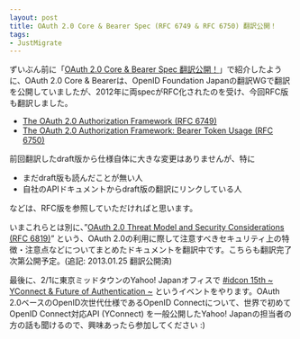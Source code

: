 ```yaml
---
layout: post
title: OAuth 2.0 Core & Bearer Spec (RFC 6749 & RFC 6750) 翻訳公開！
tags:
- JustMigrate
---
```

<p>ずいぶん前に「<a href="/blog/2011/11/29/oauth-20-core-bearer-spec-76993">OAuth 2.0 Core &amp; Bearer Spec 翻訳公開！</a>」で紹介したように、OAuth 2.0 Core &amp; Bearerは、OpenID Foundation Japanの翻訳WGで翻訳を公開していましたが、2012年に両specがRFC化されたのを受け、今回RFC版も翻訳しました。</p>
<ul><li><a href="http://openid-foundation-japan.github.com/rfc6749.ja.html">The OAuth 2.0 Authorization Framework (RFC 6749)</a></li>
<li><a href="http://openid-foundation-japan.github.com/rfc6750.ja.html">The OAuth 2.0 Authorization Framework: Bearer Token Usage (RFC 6750)</a></li>
</ul><p>前回翻訳したdraft版から仕様自体に大きな変更はありませんが、特に</p>
<ul><li>まだdraft版も読んだことが無い人</li>
<li>自社のAPIドキュメントからdraft版の翻訳にリンクしている人</li>
</ul><p>などは、RFC版を参照していただければと思います。</p>
<p>いまこれらとは別に、”<a href="http://openid-foundation-japan.github.com/rfc6819.ja.html">OAuth 2.0 Threat Model and Security Considerations (RFC 6819)</a>” という、OAuth 2.0の利用に際して注意すべきセキュリティ上の特徴・注意点などについてまとめたドキュメントを翻訳中です。こちらも翻訳完了次第公開予定。(追記: 2013.01.25 翻訳公開済)</p>
<p>最後に、2/1に東京ミッドタウンのYahoo! Japanオフィスで <a href="http://idcon.doorkeeper.jp/events/2448">#idcon 15th ~ YConnect &amp; Future of Authentication ~</a> というイベントをやります。OAuth 2.0ベースのOpenID次世代仕様であるOpenID Connectについて、世界で初めてOpenID Connect対応API (YConnect) を一般公開したYahoo! Japanの担当者の方の話も聞けるので、興味あったら参加してください :)</p>
